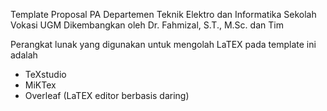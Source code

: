Template Proposal PA
Departemen Teknik Elektro dan Informatika
Sekolah Vokasi UGM
Dikembangkan oleh Dr. Fahmizal, S.T., M.Sc. dan Tim

Perangkat lunak yang digunakan untuk mengolah LaTEX pada template ini adalah
- TeXstudio
- MiKTex
- Overleaf (LaTEX editor berbasis daring)
